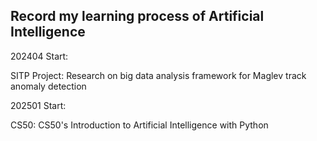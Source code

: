 ## Record my learning process of Artificial Intelligence



202404 Start:

SITP Project: Research on big data analysis framework for Maglev track anomaly detection


202501 Start:

CS50: CS50's Introduction to Artificial Intelligence with Python
